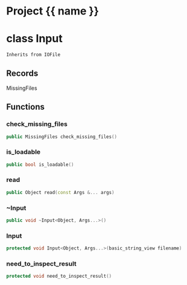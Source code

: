 <script setup>
import {useRoute} from 'vitepress'
const {path} = useRoute()
const tokens = path.split('/')
const words = tokens[2].split('-');
for (let i = 0; i < words.length; i++) {
    words[i] = words[i].charAt(0).toUpperCase() + words[i].slice(1);
    words[i] = words[i].replace('geode', 'Geode')
}
const name = words.join('-');
</script>
# Project {{ name }}

# class Input


```cpp
Inherits from IOFile
```



## Records

MissingFiles



## Functions

### check_missing_files

```cpp
public MissingFiles check_missing_files()
```


### is_loadable

```cpp
public bool is_loadable()
```


### read

```cpp
public Object read(const Args &... args)
```

### ~Input

```cpp
public void ~Input<Object, Args...>()
```


### Input

```cpp
protected void Input<Object, Args...>(basic_string_view filename)
```


### need_to_inspect_result

```cpp
protected void need_to_inspect_result()
```




